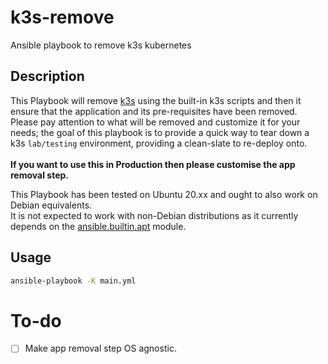 # k3s-remove
Ansible playbook to remove k3s kubernetes

## Description
This Playbook will remove [k3s](https://k3s.io/) using the built-in k3s scripts and then it ensure that the application and its pre-requisites have been removed.
Please pay attention to what will be removed and customize it for your needs; the goal of this playbook is to provide a quick way to tear down a k3s `lab/testing` environment, providing a clean-slate to re-deploy onto. <br>
<br>
**If you want to use this in Production then please customise the app removal step.**

This Playbook has been tested on Ubuntu 20.xx and ought to also work on Debian equivalents.<br>
It is not expected to work with non-Debian distributions as it currently depends on the [ansible.builtin.apt](https://docs.ansible.com/ansible/latest/collections/ansible/builtin/apt_module.html) module.

## Usage

```bash
ansible-playbook -K main.yml
```



# To-do
- [ ] Make app removal step OS agnostic.
